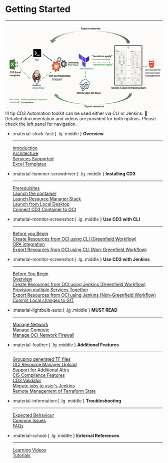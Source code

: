 # **Getting Started**
---

<img width="1049" alt="CD3 Toolkit Process" src="images/CD3-Process.png">

<br>
!!! tip
    CD3 Automation toolkit can be used either via CLI or Jenkins.   
    📖 Detailed documentation and videos are provided for both options. Please check the left    panel for navigation.

<style>
    .grid.cards {
        border-top-color: #5c926c;
        border-radius: 0.5rem;
    }
</style>

<div class="grid cards" style="border-top-color: #5c926c; border-radius: 1.5rem;" markdown>


-   :material-clock-fast:{ .lg .middle } __Overview__

    ---
    [Introduction](cd3-overview.md)<br>
    [Architecture](architecture.md)<br>
    [Services Supported](supportedservices.md)<br>
    [Excel Templates](excel-templates.md)<br>

-   :material-hammer-screwdriver:{ .lg .middle } __Installing CD3__

    ---
    [Prerequisites](prerequisites.md)<br>
    [Launch the container](launch-container.md)<br>
    [Launch Resource Manager Stack](launch-from-rmstack.md)<br>
    [Launch from Local Desktop](launch-from-local.md)<br>
    [Connect CD3 Container to OCI](connect-container-to-oci-tenancy.md)<br>

-   :material-monitor-screenshot:{ .lg .middle } __Use CD3 with CLI__

    ---
    [Before you Begin](cd3-cli.md)<br>
    [Create Resources from OCI using CLI (Greenfield Workflow)](greenfield-cli.md)<br>
    [OPA integration](opa-integration.md)<br>
    [Export Resources from OCI using CLI (Non-Greenfield Workflow)](nongreenfield-cli.md)<br>


-   :material-monitor-screenshot:{ .lg .middle } __Use CD3 with Jenkins__

    ---

    [Before You Begin](cd3-jenkins.md)<br>
    [Overview](jenkinsintro.md)<br>
    [Create Resources from OCI using Jenkins (Greenfield Workflow)](greenfield-jenkins.md)<br>
    [Provision multiple Services Together](multiple-services-jenkins.md)<br>
    [Export Resources from OCI using Jenkins (Non-Greenfield Workflow)](nongreenfield-jenkins.md)<br>
    [Commit Local changes to GIT](sync-cli-jenkins.md)<br>   
    

-   :material-lightbulb-auto:{ .lg .middle } __MUST READ__

    ---
    [Manage Network](manage-network.md)<br>
    [Manage Compute](manage-compute.md)<br>
    [Manage OCI Network Firewall](manage-firewall.md)<br>
    

-   :material-feather:{ .lg .middle } __Additional Features__

    ---
    [Grouping generated TF files](group-tf-files.md)<br>
    [OCI Resource Manager Upload](resource-manager-upload.md)<br>
    [Support for Additional Attrs](additional-attributes.md)<br>
    [CIS Compliance Features](cisfeatures.md)<br>
    [CD3 Validator](cd3validator.md)<br>
    [Migrate jobs to user's Jenkins](jobs-migration.md)<br>
    [Remote Management of Terraform State](remotestate.md)<br>

-  :material-information:{ .lg .middle } __Troubleshooting__

    ---
    [Expected Behaviour](knownbehaviour.md)<br>
    [Common Issues](commonissues.md)<br>
    [FAQs](faq.md)<br>

-  :material-school:{ .lg .middle } __External References__

    ---
    [Learning Videos](learningvideos.md)<br>
    [Tutorials](tutorials.md)<br>
</div>